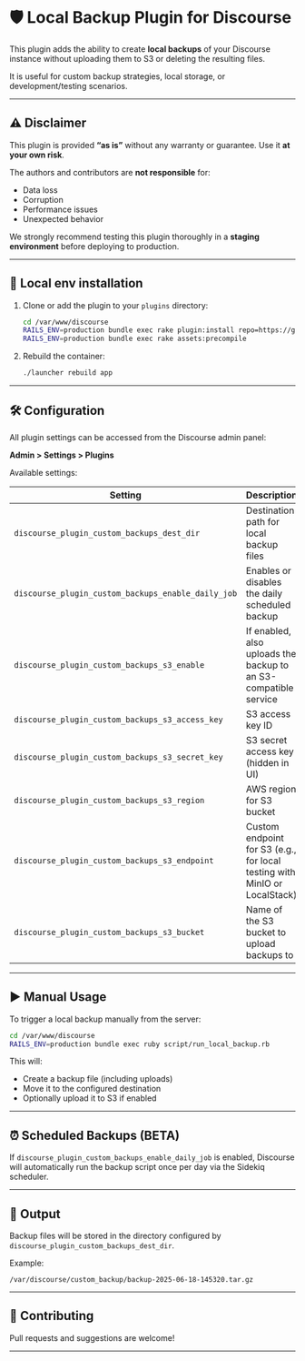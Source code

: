 # 🛡️ Local Backup Plugin for Discourse

This plugin adds the ability to create **local backups** of your Discourse instance without uploading them to S3 or deleting the resulting files.

It is useful for custom backup strategies, local storage, or development/testing scenarios.

---

## ⚠️ Disclaimer

This plugin is provided **“as is”** without any warranty or guarantee. Use it **at your own risk**.

The authors and contributors are **not responsible** for:
- Data loss
- Corruption
- Performance issues
- Unexpected behavior

We strongly recommend testing this plugin thoroughly in a **staging environment** before deploying to production.

---

## 🔧 Local env installation

1. Clone or add the plugin to your `plugins` directory:
   ```bash
   cd /var/www/discourse
   RAILS_ENV=production bundle exec rake plugin:install repo=https://github.com/Marfeel/discourse-plugin-custom-backups
   RAILS_ENV=production bundle exec rake assets:precompile
   ```

2. Rebuild the container:
   ```bash
   ./launcher rebuild app
   ```

---

## 🛠️ Configuration

All plugin settings can be accessed from the Discourse admin panel:

**Admin > Settings > Plugins**

Available settings:

| Setting                       | Description                                                                 |
|------------------------------|-----------------------------------------------------------------------------|
| `discourse_plugin_custom_backups_dest_dir`          | Destination path for local backup files                                     |
| `discourse_plugin_custom_backups_enable_daily_job`  | Enables or disables the daily scheduled backup                              |
| `discourse_plugin_custom_backups_s3_enable`         | If enabled, also uploads the backup to an S3-compatible service             |
| `discourse_plugin_custom_backups_s3_access_key`     | S3 access key ID                                                            |
| `discourse_plugin_custom_backups_s3_secret_key`     | S3 secret access key (hidden in UI)                                        |
| `discourse_plugin_custom_backups_s3_region`         | AWS region for S3 bucket                                                    |
| `discourse_plugin_custom_backups_s3_endpoint`       | Custom endpoint for S3 (e.g., for local testing with MinIO or LocalStack)   |
| `discourse_plugin_custom_backups_s3_bucket`         | Name of the S3 bucket to upload backups to                                  |

---

## ▶️ Manual Usage

To trigger a local backup manually from the server:

```bash
cd /var/www/discourse
RAILS_ENV=production bundle exec ruby script/run_local_backup.rb
```

This will:
- Create a backup file (including uploads)
- Move it to the configured destination
- Optionally upload it to S3 if enabled

---

## ⏰ Scheduled Backups (BETA)

If `discourse_plugin_custom_backups_enable_daily_job` is enabled, Discourse will automatically run the backup script once per day via the Sidekiq scheduler.

---

## 📂 Output

Backup files will be stored in the directory configured by `discourse_plugin_custom_backups_dest_dir`.

Example:
```
/var/discourse/custom_backup/backup-2025-06-18-145320.tar.gz
```

---

## 🤝 Contributing

Pull requests and suggestions are welcome!

---